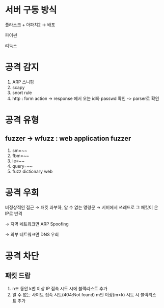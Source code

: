# 서버 구동 방식

플라스크 + 아파치2 → 배포

파이썬

리눅스

# 공격 감지

1. ARP 스니핑
2. scapy
3. snort rule
4. http : form action -> response 에서 오는 id와 passwd 확인
-> parser로 확인

# 공격 유형
## fuzzer -> wfuzz : web application fuzzer
1. sm=~~
2. fbm=~~
3. le=~~
4. query=~~
5. fuzz dictionary web

# 공격 우회

비정상적인 접근 → 패킷 과부하, 알 수 없는 명령문 → 서버에서 쓰레드로 그 패킷이 온 IP로 반격 


→ 지역 네트워크면 ARP Spoofing

→ 외부 네트워크면 DNS 우회

# 공격 차단

## 패킷 드랍

1. n초 동안 k번 이상 IP 접속 시도 시에 블랙리스트 추가
2. 알 수 없는 사이트 접속 시도(404:Not found) m번 이상(m>k) 시도 시 블랙리스트 추가
